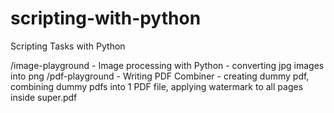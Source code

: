 # scripting-with-python
Scripting Tasks with Python

/image-playground - Image processing with Python - converting jpg images into png
/pdf-playground - Writing PDF Combiner - creating dummy pdf, combining dummy pdfs into 1 PDF file, applying watermark to all pages inside super.pdf
